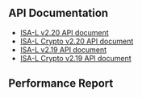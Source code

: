 ## API Documentation 

* [ISA-L v2.20 API document](https://01.org/sites/default/files/documentation/isa-l_api_2.20.0.pdf)
* [ISA-L Crypto v2.20 API document](https://01.org/sites/default/files/documentation/isa-l_crypto_api_2.20.0.pdf)
* [ISA-L v2.19 API document](https://01.org/sites/default/files/documentation/isa-l_open_src_pub_2.19.0.pdf)
* [ISA-L Crypto v2.19 API document](https://01.org/sites/default/files/documentation/isa-l_open_src_crypto_2.19.0.pdf)

## Performance Report 
